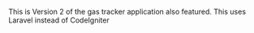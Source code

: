 This is Version 2 of the gas tracker application also featured.  This uses Laravel instead of CodeIgniter
